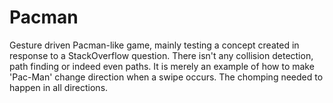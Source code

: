 # Pacman
Gesture driven Pacman-like game, mainly testing a concept created in response to a StackOverflow question. There isn't any collision detection, path finding or indeed even paths. It is merely an example of how to make 'Pac-Man' change direction when a swipe occurs. The chomping needed to happen in all directions.
